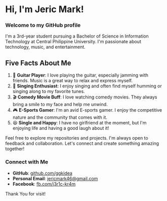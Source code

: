 # Hi, I'm Jeric Mark!

### Welcome to my GitHub profile

I'm a 3rd-year student pursuing a Bachelor of Science in Information Technology at Central Philippine University. I'm passionate about technology, music, and entertainment.

## Five Facts About Me

1. 🎸 **Guitar Player**: I love playing the guitar, especially jamming with friends. Music is a great way to relax and express myself.
2. 🎤 **Singing Enthusiast**: I enjoy singing and often find myself humming or singing along to my favorite tunes.
3. 🎬 **Comedy Movie Buff**: I love watching comedy movies. They always bring a smile to my face and help me unwind.
4. 🎮 **E-Sports Gamer**: I'm an avid E-sports gamer. I enjoy the competitive nature and the community that comes with it.
5. 😆 **Single and Happy**: I have no girlfriend at the moment, but I'm enjoying life and having a good laugh about it!

Feel free to explore my repositories and projects. I'm always open to feedback and collaboration. Let's connect and create something amazing together!

### Connect with Me

- **GitHub**: [github.com/ggkidea](https://github.com/ggkidea)
- **Personal Email**: [jericmark46@gmail.com](mailto:jericmark46@gmail.com)
- **Facebook**: [fb.com/j3r1c-kr4m](https://fb.com/j3r1c-kr4m)

Thank You for visit!
